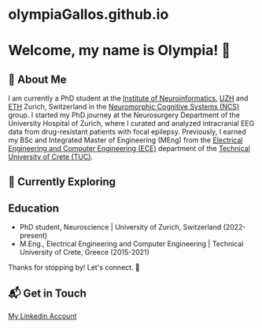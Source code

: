# olympiaGallos.github.io

# Welcome, my name is Olympia! 👋

## 🔭 About Me
I am currently a PhD student at the [Institute of Neuroinformatics](https://www.ini.uzh.ch/en.html), [UZH](https://www.uzh.ch/en.html) and [ETH](https://ethz.ch/en.html) Zurich, Switzerland in the [Neuromorphic Cognitive Systems (NCS)](https://www.ini.uzh.ch/en/research/groups/ncs.html) group. I started my PhD journey at the Neurosurgery Department of the University Hospital of Zurich, where I curated and analyzed intracranial EEG data from drug-resistant patients with focal epilepsy.
Previously, I earned my BSc and Integrated Master of Engineering (MEng) from the [Electrical Engineering and Computer Engineering (ECE)](https://www.ece.tuc.gr/en/home) department of the [Technical University of Crete (TUC)](https://www.tuc.gr/en/home). 


## 🌱 Currently Exploring

## Education 
- PhD student, Neuroscience | University of Zurich, Switzerland (2022-present)
- M.Eng., Electrical Engineering and Computer Engineering | Technical University of Crete, Greece (2015-2021)

Thanks for stopping by! Let's connect. 🚀

## 📬 Get in Touch
[My Linkedin Account](https://www.linkedin.com/in/olympia-gallou/)
